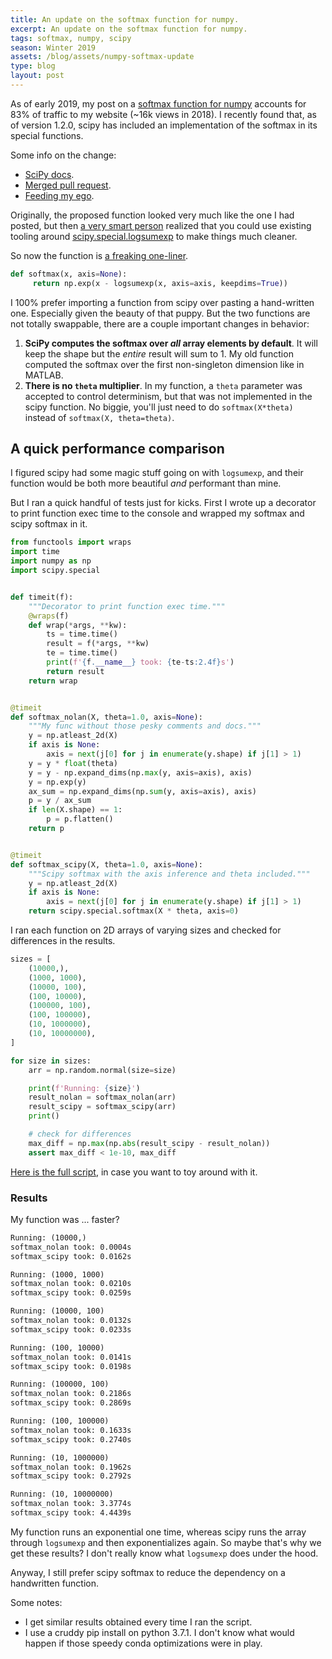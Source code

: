 ```yaml
---
title: An update on the softmax function for numpy.
excerpt: An update on the softmax function for numpy.
tags: softmax, numpy, scipy
season: Winter 2019
assets: /blog/assets/numpy-softmax-update
type: blog
layout: post
---
```


As of early 2019, my post on a [softmax function for numpy](/blog/2017/softmax-numpy) accounts for 83% of traffic to my website (~16k views in 2018). I recently found that, as of version 1.2.0, scipy has included an implementation of the softmax in its special functions.

Some info on the change:

 - [SciPy docs](https://docs.scipy.org/doc/scipy/reference/generated/scipy.special.softmax.html#scipy.special.softmax).
- [Merged pull request](https://github.com/scipy/scipy/pull/8872).
- [Feeding my ego](https://github.com/scipy/scipy/pull/8556/commits/02d0ac2dea6bd2ad11ddf6c6022b3bae881c961a#diff-86dbed1918e224062ad4239fe5d14041R188).

Originally, the proposed function looked very much like the one I had posted, but then [a very smart person](https://github.com/pv) realized that you could use existing tooling around [scipy.special.logsumexp](https://docs.scipy.org/doc/scipy/reference/generated/scipy.special.logsumexp.html#scipy.special.logsumexp) to make things much cleaner.

So now the function is [a freaking one-liner](https://github.com/scipy/scipy/blob/master/scipy/special/_logsumexp.py#L215).

```python
def softmax(x, axis=None):
     return np.exp(x - logsumexp(x, axis=axis, keepdims=True))
```

I 100% prefer importing a function from scipy over pasting a hand-written one. Especially given the beauty of that puppy. But the two functions are not totally swappable, there are a couple important changes in behavior:

1. **SciPy computes the softmax over _all_ array elements by default**. It will keep the shape but the _entire_ result will sum to 1. My old function computed the softmax over the first non-singleton dimension like in MATLAB.
2. **There is no `theta` multiplier**. In my function, a `theta` parameter was accepted to control determinism, but that was not implemented in the scipy function. No biggie, you'll just need to do `softmax(X*theta)` instead of `softmax(X, theta=theta)`.

## A quick performance comparison

I figured scipy had some magic stuff going on with `logsumexp`, and their function would be both more beautiful _and_ performant than mine.

But I ran a quick handful of tests just for kicks. First I wrote up a decorator to print function exec time to the console and wrapped my softmax and scipy softmax in it.

```python
from functools import wraps
import time
import numpy as np
import scipy.special


def timeit(f):
    """Decorator to print function exec time."""
    @wraps(f)
    def wrap(*args, **kw):
        ts = time.time()
        result = f(*args, **kw)
        te = time.time()
        print(f'{f.__name__} took: {te-ts:2.4f}s')
        return result
    return wrap


@timeit
def softmax_nolan(X, theta=1.0, axis=None):
    """My func without those pesky comments and docs."""
    y = np.atleast_2d(X)
    if axis is None:
        axis = next(j[0] for j in enumerate(y.shape) if j[1] > 1)
    y = y * float(theta)
    y = y - np.expand_dims(np.max(y, axis=axis), axis)
    y = np.exp(y)
    ax_sum = np.expand_dims(np.sum(y, axis=axis), axis)
    p = y / ax_sum
    if len(X.shape) == 1:
        p = p.flatten()
    return p


@timeit
def softmax_scipy(X, theta=1.0, axis=None):
    """Scipy softmax with the axis inference and theta included."""
    y = np.atleast_2d(X)
    if axis is None:
        axis = next(j[0] for j in enumerate(y.shape) if j[1] > 1)
    return scipy.special.softmax(X * theta, axis=0)
```


I ran each function on 2D arrays of varying sizes and checked for differences in the results.

```python
sizes = [
    (10000,),
    (1000, 1000),
    (10000, 100),
    (100, 10000),
    (100000, 100),
    (100, 100000),
    (10, 1000000),
    (10, 10000000),
]

for size in sizes:
    arr = np.random.normal(size=size)

    print(f'Running: {size}')
    result_nolan = softmax_nolan(arr)
    result_scipy = softmax_scipy(arr)
    print()

    # check for differences
    max_diff = np.max(np.abs(result_scipy - result_nolan))
    assert max_diff < 1e-10, max_diff
```

[Here is the full script]({{page.assets}}/test.py), in case you want to toy around with it.

### Results

My function was ... faster?

```txt
Running: (10000,)
softmax_nolan took: 0.0004s
softmax_scipy took: 0.0162s

Running: (1000, 1000)
softmax_nolan took: 0.0210s
softmax_scipy took: 0.0259s

Running: (10000, 100)
softmax_nolan took: 0.0132s
softmax_scipy took: 0.0233s

Running: (100, 10000)
softmax_nolan took: 0.0141s
softmax_scipy took: 0.0198s

Running: (100000, 100)
softmax_nolan took: 0.2186s
softmax_scipy took: 0.2869s

Running: (100, 100000)
softmax_nolan took: 0.1633s
softmax_scipy took: 0.2740s

Running: (10, 1000000)
softmax_nolan took: 0.1962s
softmax_scipy took: 0.2792s

Running: (10, 10000000)
softmax_nolan took: 3.3774s
softmax_scipy took: 4.4439s
```

My function runs an exponential one time, whereas scipy runs the array through `logsumexp` and then exponentializes again. So maybe that's why we get these results? I don't really know what `logsumexp` does under the hood.

Anyway, I still prefer scipy softmax to reduce the dependency on a handwritten function.

Some notes:

- I get similar results obtained every time I ran the script.
- I use a cruddy pip install on python 3.7.1. I don't know what would happen if those speedy conda optimizations were in play.
